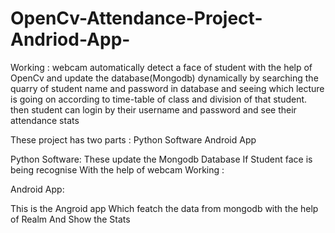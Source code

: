 # OpenCv-Attendance-Project-Andriod-App-

Working : 
webcam automatically detect a face of student with the help of OpenCv and update the database(Mongodb) dynamically by searching the quarry of student name and password in database and seeing which lecture is going on according to time-table of class and division of that student. then student can login by their username and password and see their attendance stats


These project has two parts :
Python Software 
Android App 

Python Software:
	These update the Mongodb Database If Student face is being recognise 
With the help of webcam 
Working : 

Android App:

This is the Angroid app Which featch the data from mongodb with the help of Realm And Show the Stats
